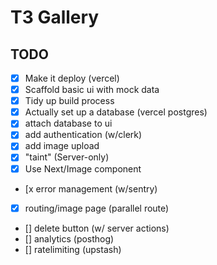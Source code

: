 # T3 Gallery

## TODO

- [x] Make it deploy (vercel)
- [x] Scaffold basic ui with mock data
- [x] Tidy up build process
- [x] Actually set up a database (vercel postgres)
- [x] attach database to ui
- [x] add authentication (w/clerk)
- [x] add image upload
- [x] "taint" (Server-only)
- [x] Use Next/Image component
- [x error management (w/sentry)
- [x] routing/image page (parallel route)
- [] delete button (w/ server actions)
- [] analytics (posthog)
- [] ratelimiting (upstash)